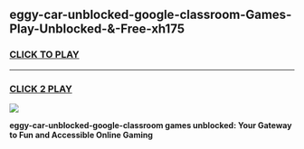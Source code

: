 
## eggy-car-unblocked-google-classroom-Games-Play-Unblocked-&-Free-xh175
<h3>
<a href="https://premium76.site?title=eggy-car-unblocked-google-classroom&ref=24A">CLICK TO PLAY</a></h3>
<hr>

<h3>
<a href="https://premium76.site?title=eggy-car-unblocked-google-classroom&ref=24A">CLICK 2 PLAY</a>
  
</h3>

<a href="https://premium76.site?title=eggy-car-unblocked-google-classroom&ref=24A"><img src="https://clearcache.store/games.png"></a>


**eggy-car-unblocked-google-classroom games unblocked: Your Gateway to Fun and Accessible Online Gaming**
